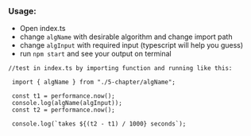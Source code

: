 ### Usage:

- Open index.ts
- change `algName` with desirable algorithm and change import path
- change `algInput` with required input (typescript will help you guess)
- run `npm start` and see your output on terminal

```
//test in index.ts by importing function and running like this:

 import { algName } from "./5-chapter/algName";

 const t1 = performance.now();
 console.log(algName(algInput));
 const t2 = performance.now();

 console.log(`takes ${(t2 - t1) / 1000} seconds`);
```
